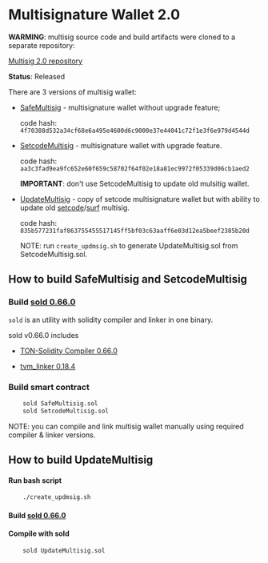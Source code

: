 # Multisignature Wallet 2.0

**WARMING**: multisig source code and build artifacts were cloned to a separate repository:

[Multisig 2.0 repository](https://github.com/EverSurf/multisig2)


**Status**: Released

There are 3 versions of multisig wallet:

- [SafeMultisig](./build/SafeMultisig.tvc) - multisignature wallet without upgrade feature;

    code hash: `4f70388d532a34cf68e6a495e4600d6c9000e37e44041c72f1e3f6e979d4544d`

- [SetcodeMultisig](./build/SetcodeMultisig.tvc) - multisignature wallet with upgrade feature.

    code hash: `aa3c3fad9ea9fc652e60f659c58702f64f02e18a81ec9972f05339d06cb1aed2`

    **IMPORTANT**: don't use SetcodeMultisig to update old mulsitig wallet.

- [UpdateMultisig](./build/UpdateMultisig.tvc) - copy of setcode multisignature wallet but with ability to update old [setcode](https://github.com/tonlabs/ton-labs-contracts/tree/master/solidity/setcodemultisig)/[surf](https://github.com/EverSurf/contracts/tree/main/surfmultisig) multisig.

    code hash: `835b577231faf863755455517145ff5bf03c63aaff6e03d12ea5beef2385b20d`

    NOTE: run `create_updmsig.sh` to generate UpdateMultisig.sol from SetcodeMultisig.sol.

## How to build SafeMultisig and SetcodeMultisig

### Build [sold 0.66.0](https://github.com/tonlabs/TON-Solidity-Compiler/tree/0.66.0/sold)

`sold` is an utility with solidity compiler and linker in one binary. 

sold v0.66.0 includes

- [TON-Solidity Compiler 0.66.0](https://github.com/tonlabs/TON-Solidity-Compiler/tree/0.66.0)

- [tvm_linker 0.18.4](https://github.com/tonlabs/TVM-linker/releases/tag/0.18.4)

### Build smart contract

```bash
    sold SafeMultisig.sol
    sold SetcodeMultisig.sol
```

NOTE: you can compile and link multisig wallet manually using required compiler & linker versions.

## How to build UpdateMultisig 

#### Run bash script

```bash
    ./create_updmsig.sh
```

#### Build [sold 0.66.0](https://github.com/tonlabs/TON-Solidity-Compiler/tree/0.66.0/sold)

#### Compile with sold

```bash
    sold UpdateMultisig.sol
```